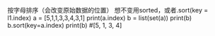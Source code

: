 按字母排序（会改变原始数据的位置）
想不变用sorted，或者.sort(key = l1.index)
a = [5,1,1,3,3,4,3,1]
print(a.index)
b = list(set(a))
print(b)
b.sort(key=a.index)
print(b) #[5, 1, 3, 4]
